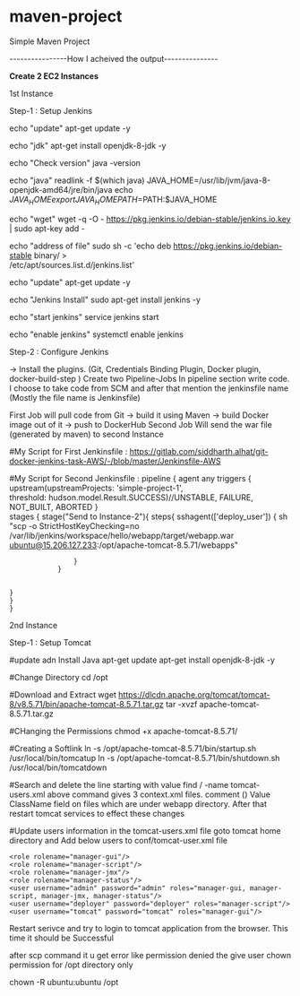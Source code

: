 # maven-project

Simple Maven Project

----------------How I acheived the output---------------

**Create 2 EC2 Instances**

1st Instance

Step-1 : Setup Jenkins

echo "update"
apt-get update -y

echo "jdk"
apt-get install openjdk-8-jdk -y

echo "Check version"
java -version

echo "java"
readlink -f $(which java)
JAVA_HOME=/usr/lib/jvm/java-8-openjdk-amd64/jre/bin/java
echo $JAVA_HOME
export JAVA_HOME
PATH=$PATH:$JAVA_HOME

echo "wget"
wget -q -O - https://pkg.jenkins.io/debian-stable/jenkins.io.key | sudo apt-key add -

echo "address of file"
 sudo sh -c 'echo deb https://pkg.jenkins.io/debian-stable binary/ > \
    /etc/apt/sources.list.d/jenkins.list'
    
echo "update"
apt-get update -y

echo "Jenkins Install"
 sudo apt-get install jenkins -y

echo "start jenkins"
service jenkins start

echo "enable jenkins"
systemctl enable jenkins

Step-2 : Configure Jenkins

-> Install the plugins. (Git, Credentials Binding Plugin, Docker plugin, docker-build-step )
 Create two Pipeline-Jobs  In pipeline section write code. I choose to take code from SCM and after that mention the jenkinsfile name (Mostly the file name is Jenkinsfile)

 First Job will pull code from Git -> build it using Maven -> build Docker image out of it -> push to DockerHub
 Second Job Will send the war file (generated by maven) to second Instance

#My Script for First Jenkinsfile : https://gitlab.com/siddharth.alhat/git-docker-jenkins-task-AWS/-/blob/master/Jenkinsfile-AWS

#My Script for Second Jenkinsfile : 
	pipeline
	{
	agent any 
	triggers {
			upstream(upstreamProjects: 'simple-project-1', 			
			threshold: hudson.model.Result.SUCCESS)//UNSTABLE, FAILURE, NOT_BUILT, ABORTED
		}	
	stages
	{
		stage("Send to Instance-2"){
				steps{
				sshagent(['deploy_user']) {
					sh "scp -o StrictHostKeyChecking=no /var/lib/jenkins/workspace/hello/webapp/target/webapp.war ubuntu@15.206.127.233:/opt/apache-tomcat-8.5.71/webapps"
					
					}
				}

		
	}
	}
	}



2nd Instance

Step-1 : Setup Tomcat

#update adn Install Java
apt-get update
apt-get install openjdk-8-jdk -y

#Change Directory
cd /opt

#Download and Extract
wget https://dlcdn.apache.org/tomcat/tomcat-8/v8.5.71/bin/apache-tomcat-8.5.71.tar.gz
tar -xvzf apache-tomcat-8.5.71.tar.gz 

#CHanging the Permissions
chmod +x apache-tomcat-8.5.71/

#Creating a Softlink 
ln -s /opt/apache-tomcat-8.5.71/bin/startup.sh /usr/local/bin/tomcatup
ln -s /opt/apache-tomcat-8.5.71/bin/shutdown.sh /usr/local/bin/tomcatdown

#Search and delete the line starting with value
find / -name  tomcat-users.xml
above command gives 3 context.xml files. comment () Value ClassName field on files which are under webapp directory. After that restart tomcat services to effect these changes

#Update users information in the tomcat-users.xml file goto tomcat home directory and Add below users to conf/tomcat-user.xml file

	<role rolename="manager-gui"/>
	<role rolename="manager-script"/>
	<role rolename="manager-jmx"/>
	<role rolename="manager-status"/>
	<user username="admin" password="admin" roles="manager-gui, manager-script, manager-jmx, manager-status"/>
	<user username="deployer" password="deployer" roles="manager-script"/>
	<user username="tomcat" password="tomcat" roles="manager-gui"/>
Restart serivce and try to login to tomcat application from the browser. This time it should be Successful

after scp command it u get error like permission denied the give user chown permission for /opt directory only

chown -R ubuntu:ubuntu /opt









